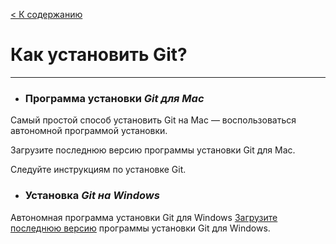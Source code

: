 [< К содержанию](/readme.md)

# **Как установить Git?**
---


- ### Программа установки *Git для Mac*
Самый простой способ установить Git на Mac — воспользоваться автономной программой установки.

Загрузите последнюю версию программы установки Git для Mac.

Следуйте инструкциям по установке Git.


- ### Установка *Git на Windows*
Автономная программа установки Git для Windows
[Загрузите последнюю версию](https://git-scm.com/downloads) программы установки Git для Windows.

